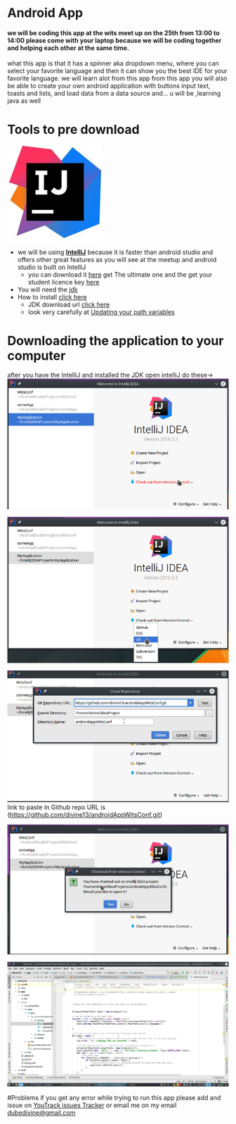# Android App
#### we will  be coding this app at the wits meet up on the 25th from 13:00 to 14:00 please come with your laptop because we will be coding together and helping each other at the same time.

what this app is that it has a spinner aka dropdown menu, where you can select your favorite language and then it can show you the
best IDE for your favorite language. we will learn alot from this app from this app you will also be able to create your own android application
with buttons input text, toasts and lists, and load data from a data source and... u will be ,learning java as well

# Tools to pre download 
 [![Intellij](app/src/main/res/drawable/intellij.jpg)](https://www.jetbrains.com/student)
 
 * we will be using **[IntelliJ](https://www.jetbrains.com/student)** because it is faster than android studio and offers other great features as you will see at the meetup and android studio is built on IntelliJ
    * you can download it [here](https://www.jetbrains.com/idea/) get The ultimate one and the get your student licence key [here](https://www.jetbrains.com/student)  
 * You will need the [jdk](http://www.oracle.com/technetwork/java/javase/downloads/jdk8-downloads-2133151.html)
 * How to install [click here](http://docs.oracle.com/javase/7/docs/webnotes/install/windows/jdk-installation-windows.html#path)
    * JDK download url [click here](http://www.oracle.com/technetwork/java/javase/downloads/jdk8-downloads-2133151.html)
    * look very carefully at [Updating your path variables](http://docs.oracle.com/javase/7/docs/webnotes/install/windows/jdk-installation-windows.html#path)
    
    
 
# Downloading the application to your computer

after you have the IntelliJ and installed the JDK open intelliJ  do these->
![1](IDEA/a1.png)

![2](IDEA/a2.png)

![3](IDEA/a3.png)
link to paste in Github repo URL is (https://github.com/divine13/androidAppWitsConf.git)

![4](IDEA/a4.png)

![5](IDEA/a5.png)

#Problems
if you get any error while trying to run this app please add and issue on [YouTrack issues Tracker](http://store.myjetbrains.com/youtrack/issues?q=project:%20MeetUps#newissue)  or email me on my email dubedivine@gmail.com 
 

 
 
